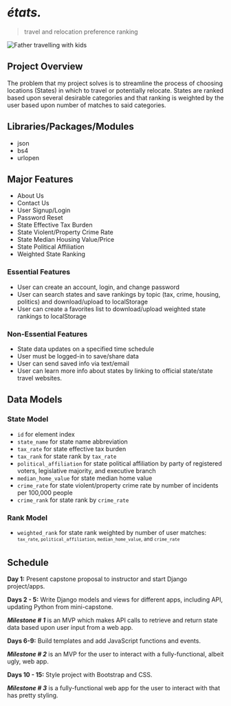 # *états.*
>travel and relocation preference ranking

![Father travelling with kids](https://user-images.githubusercontent.com/24633211/213829029-8bf1dccf-1b26-4fd4-b063-ad7d9981dbff.jpg)

## Project Overview
The problem that my project solves is to streamline the process of choosing locations (States) in which to travel or potentially relocate.  States are ranked based upon several desirable categories and that ranking is weighted by the user based upon number of matches to said categories.

## Libraries/Packages/Modules
- json
- bs4
- urlopen

## Major Features
- About Us
- Contact Us
- User Signup/Login
- Password Reset
- State Effective Tax Burden
- State Violent/Property Crime Rate
- State Median Housing Value/Price 
- State Political Affiliation
- Weighted State Ranking

### Essential Features
- User can create an account, login, and change password
- User can search states and save rankings by topic (tax, crime, housing, politics) and download/upload to localStorage
- User can create a favorites list to download/upload weighted state rankings to localStorage

### Non-Essential Features
- State data updates on a specified time schedule
- User must be logged-in to save/share data
- User can send saved info via text/email
- User can learn more info about states by linking to official state/state travel websites.

## Data Models

### State Model
- `id` for element index
- `state_name` for state name abbreviation
- `tax_rate` for state effective tax burden
- `tax_rank` for state rank by `tax_rate`
- `political_affiliation` for state political affiliation by party of registered voters, legislative majority, and executive branch
- `median_home_value` for state median home value
- `crime_rate` for state violent/property crime rate by number of incidents per 100,000 people
- `crime_rank` for state rank by `crime_rate`

### Rank Model
- `weighted_rank` for state rank weighted by number of user matches: <sup>`tax_rate`, `political_affiliation`, `median_home_value`, and `crime_rate`</sup>

## Schedule
**Day 1:**  Present capstone proposal to instructor and start Django project/apps.

**Days 2 - 5:**  Write Django models and views for different apps, including API, updating Python from mini-capstone.

**_Milestone # 1_** is an MVP which makes API calls to retrieve and return state data based upon user input from a web app.

**Days 6-9:**  Build templates and add JavaScript functions and events.

**_Milestone # 2_** is an MVP for the user to interact with a fully-functional, albeit ugly, web app. 

**Days 10 - 15:**  Style project with Bootstrap and CSS.

**_Milestone # 3_** is a fully-functional web app for the user to interact with that has pretty styling.